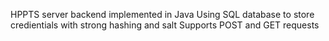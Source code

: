 HPPTS server backend implemented in Java
Using SQL database to store credientials with strong hashing and salt
Supports POST and GET requests
